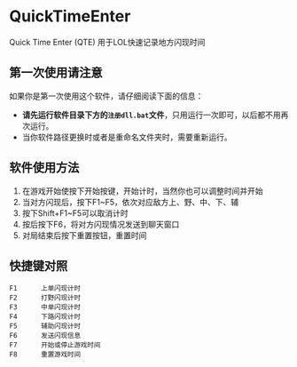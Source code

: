# QuickTimeEnter
Quick Time Enter (QTE) 用于LOL快速记录地方闪现时间

## **第一次使用请注意**

如果你是第一次使用这个软件，请仔细阅读下面的信息：

- **请先运行软件目录下方的`注册dll.bat`文件**，只用运行一次即可，以后都不用再次运行。
- 当你软件路径更换时或者是重命名文件夹时，需要重新运行。

## 软件使用方法
1. 在游戏开始使按下开始按键，开始计时，当然你也可以调整时间并开始
2. 当对方闪现后，按下F1~F5，依次对应敌方上、野、中、下、辅
3. 按下Shift+F1~F5可以取消计时
4. 按后按下F6，将对方闪现情况发送到聊天窗口
5. 对局结束后按下重置按钮，重置时间

## 快捷键对照
```
F1		上单闪现计时
F2		打野闪现计时
F3		中单闪现计时
F4		下路闪现计时
F5		辅助闪现计时
F6		发送闪现信息
F7		开始或停止游戏时间
F8		重置游戏时间
```